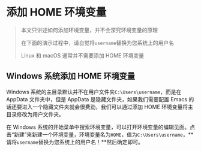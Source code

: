 # 添加 HOME 环境变量

> 本文只讲述如何添加环境变量，并不会深究环境变量的原理
>
> 在下面的演示过程中，请自觉将`username`替换为您系统上的用户名
>
> Linux 和 macOS 通常并不需要添加 HOME 环境变量

## Windows 系统添加 HOME 环境变量

Windows 系统的主目录默认并不在用户文件夹`C:\Users\username`，而是在 AppData 文件夹中，但是 AppData 是隐藏文件夹，如果我们需要配置 Emacs 的话还要进入一个隐藏文件夹就会很费劲，我们可以通过添加 HOME 环境变量将主目录修改为用户文件夹。

在 Windows 系统的开始菜单中搜索环境变量，可以打开环境变量的编辑见面。点击“新建”来新建一个环境变量，环境变量名为`HOME`，值为`C:\Users\username`，**请将`username`替换为您系统上的用户名！**然后确定即可。
